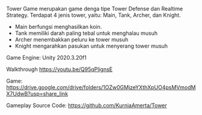 Tower Game merupakan game denga tipe Tower Defense dan Realtime Strategy. Terdapat 4 jenis tower, yaitu: Main, Tank, Archer, dan Knight. 

- Main berfungsi menghasilkan koin.
- Tank memiliki darah paling tebal untuk menghalau musuh
- Archer menembakkan peluru  ke tower musuh
- Knight mengarahkan pasukan untuk menyerang tower musuh

Game Engine:
Unity 2020.3.20f1

Walkthrough
https://youtu.be/Q95qPlignsE

Game:
https://drive.google.com/drive/folders/1OZw0GMjzeYXthXpUO4psMVmodMX7UdwB?usp=share_link

Gameplay Source Code:
https://github.com/KurniaAmerta/Tower